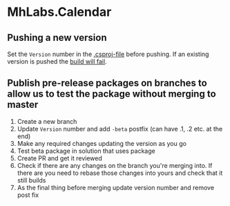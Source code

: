 # MhLabs.Calendar

## Pushing a new version
Set the `Version` number in the <a href="https://github.com/mhlabs/MhLabs.Calendar/blob/master/MhLabs.Calendar/MhLabs.Calendar.csproj"> .csproj-file</a> before pushing. If an existing version is pushed the <a href="https://github.com/mhlabs/MhLabs.Calendar/actions">build will fail</a>.

## Publish pre-release packages on branches to allow us to test the package without merging to master
1. Create a new branch
2. Update `Version` number and add `-beta` postfix (can have .1, .2 etc. at the end)
3. Make any required changes updating the version as you go
4. Test beta package in solution that uses package
5. Create PR and get it reviewed
6. Check if there are any changes on the branch you're merging into. If there are you need to rebase those changes into yours and check that it still builds
7. As the final thing before merging update version number and remove post fix
